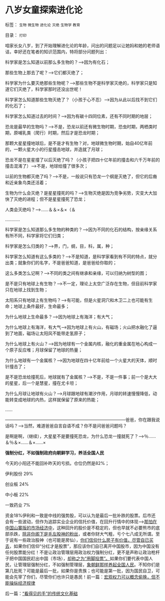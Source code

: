 # 八岁女童探索进化论

标签： `生物` `微生物` `进化论` `灭绝` `生物学` `教育` 

目录： `打印`

咱家长女八岁，到了开始理解进化论的年龄，问出的问题足以让她妈和她的老师语诘，幸好还在笔者的知识范围内，特将部分问题列出：



科学家是怎么知道以前那么多生物的？——>因为有化石；

那些生物上那去了呢？——>它们都灭绝了；

科学家为什么要灭绝那些生物呢？——>那些生物不是科学家灭绝的，科学家只是知道它们灭绝了，科学家那时还没出世呢！

科学家怎么知道那些生物灭绝了？（小孩于心不忍）——>因为从此以后找不到它们的化石了；

科学家怎么知道过去的时间？——>因为有碳十四同位素，还有不同时期的地层；

恐龙是最早的生物吗？——>不是，恐龙以前还有微生物时期，恐虫时期，两栖类时期，原哺乳类（爬行）时期，然后才是恐龙时期；

那颗大星星撞地球后，是不是才有生物？对，地球微生物时期，始自40亿年前的，一颗火星大小的行星撞击地球，并造就了月球；

恐龙不是在星星撞了以后灭绝了吗？（小孩子把四十亿年前的撞击和六千万年前的撞击混淆了）——>不是，地球给撞了很多次；

以前的生物都灭绝了吗？——>不是，一般说只有恐龙一个纲是灭绝了，但它的后裔和近亲象鸟类还活着；

生物为什么会灭绝？是星星撞死的吗？——>生物灭绝是因为竞争劣势，灾变大大加快了灭绝的进程；但不是星星撞死了恐龙；

人类会灭绝吗？——>……＆＆×＆×（＆

…………

科学家是怎么知道那么多生物的种类的？——>因为不同的化石的结构，按亲缘关系有所不同，科学家将它们归类；

科学家是怎么归类的？——>界，门，纲，目，科，属，种；

科学家怎么知道有这么多类的？——>不是知道，是科学家看到有不同的特点，就分出类；就象你们的名字，不是爸爸知道，是爸爸给你取的；

这么多类怎么记啊？——>不同的类之间有继承和亲缘，可以归纳为树型的图；

是不是只有地球上有生物？——>不一定，理论上太空广泛存在生物，但目前科学家只在地球上找到生物；

太阳系只有地球上有生物吗？——>有可能，但是火星洞穴和木卫二上也可能有生命；地球上条件最好，生命最多；

为什么地球上生命最多？——>因为地球上有海洋；有大气；

为什么地球上有海洋，有大气——>因为地球上有火山，有磁场；火山把水融化了逼到了地面，磁场让太阳风不能带走氢原子；

为什么地球上有火山？——>因为地球有一个金属内核，融化的重金属在地心构成一个原子反应堆；月球保留了地球的热量；

为什么地球有一个金属核？——>因为地球在四十亿年前给一个火星大的天体，顺时针撞击了；

是不是恐龙给撞死后，地球就有了金属核？——>不是，不是一件事；前一个是大大的星星，后一个是慧星，撞在尤卡坦；

为什么月球让地球有火山？——>月球跟地球有潮汐作用，月球的转速慢慢降低，动能转变成地球的内热，这样就保留了原来的热能；

……

————————————————————————————爸爸，你在跟我说话吗？——>当然，难道爸爸自言自语不成？你不是问爸爸问题吗？

是啊是啊，（继续），大星星不是要撞死恐龙，为什么恐龙一撞就死了？——>％……＆％＆×……＆×……×

**强制分红，不如强制政府向朝鲜学习，养活全国人民**



今天的小阳还不能回补昨天的亏损。仓位仍然是82%；

伊利股份 29%

创业板 24%

中小板 22%

一致药业 7%

资金18%伊利和一致是中线的强势股，可以认为是最后一批补跌的股票。后市还会有一些波动，但作为追踪实业企业的信托价值，在回升行情中的体现——>[那怕在中国山寨版的市场经济中](../../../2012/10/11/光伏倾销案和A股跳水的祸根.md)，这种回升的股价是不稳定的，但也早就不必要熊市的底部杀跌，[除非你阁下是毛左股神的粉丝](../../../2011/12/28/防左，防贼，防股神.md)，或者你财大气粗，亏个七八成无所谓。至于说有一些政治股神（也可能是房仙），[你们信仰什么房子有价值，尽管自已买去](../../../2011/1/2/炒房不要“懂经济”，打压房价都是买入的良机.md)，如果你们信仰“分红才是股票”，那应该你们自已离开中国股市，因为中国没有任何股票能分红！不是让政治管理层用政治权力强制分红，更不是声称让政治枪杆子把中国国民赶出中国（市场），[却称之为“用脚投票”。](../../../2012/11/9/股票帮助资本主义克服经济风险.md)如果你们要代表中国人民，让管理层强制分红，不如强制管理层，[象朝鲜那样养起全国人民](http://hi.baidu.com/darthchn/blog/item/30264b1e14ebd96df724e437.html)。不知你们是第几批死？可能是最后一批，如果你是贵族；也可能是第一批，因为国民自卫，可能会先宰了你们，尽管你们也许只是愚民！前一篇：[宏观权力可以概念偷换，但不能操纵经济规律](../../../2012/11/21/宏观权力可以概念偷换，但不能操纵经济规律.md)

后一篇：[“看得见的手”的传统文化基础](../../../2012/11/22/“看得见的手”的传统文化基础.md)